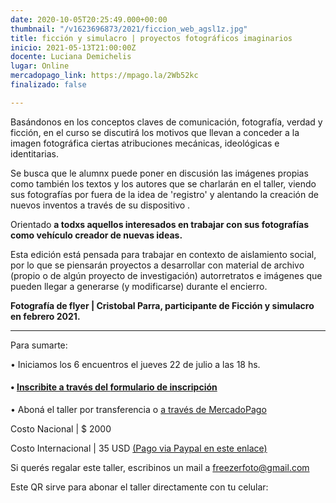 ```yaml
---
date: 2020-10-05T20:25:49.000+00:00
thumbnail: "/v1623696873/2021/ficcion_web_agsl1z.jpg"
title: ficción y simulacro | proyectos fotográficos imaginarios
inicio: 2021-05-13T21:00:00Z
docente: Luciana Demichelis
lugar: Online
mercadopago_link: https://mpago.la/2Wb52kc
finalizado: false

---
```

Basándonos en los conceptos claves de comunicación, fotografía, verdad y ficción, en el curso se discutirá los motivos que llevan a conceder a la imagen fotográfica ciertas atribuciones mecánicas, ideológicas e identitarias.

Se busca que le alumnx puede poner en discusión las imágenes propias como también los textos y los autores que se charlarán en el taller, viendo sus fotografías por fuera de la idea de 'registro' y alentando la creación de nuevos inventos a través de su dispositivo .

Orientado **a todxs aquellos interesados ​​en trabajar con sus fotografías como vehículo creador de nuevas ideas.**

Esta edición está pensada para trabajar en contexto de aislamiento social, por lo que se piensarán proyectos a desarrollar con material de archivo (propio o de algún proyecto de investigación) autorretratos e imágenes que pueden llegar a generarse (y modificarse) durante el encierro.

**Fotografía de flyer | Cristobal Parra, participante de Ficción y simulacro en febrero 2021.**

***

Para sumarte:

• Iniciamos los 6 encuentros el jueves 22 de julio a las 18 hs.

#### **•** [**Inscribite a través del** **formulario de inscripción**](https://docs.google.com/forms/d/1Ku55b_P0tARSyBd2JNmUtIT5WMF0FNSSH9ZVMcTiLCU/edit)

• Aboná el taller por transferencia o [a través de MercadoPago](https://mpago.la/2Wb52kc)

Costo Nacional | $ 2000

Costo Internacional | 35 USD [(Pago via Paypal en este enlace)](https://www.paypal.com/ficysimulacro)

Si querés regalar este taller, escribinos un mail a freezerfoto@gmail.com

Este QR sirve para abonar el taller directamente con tu celular:
